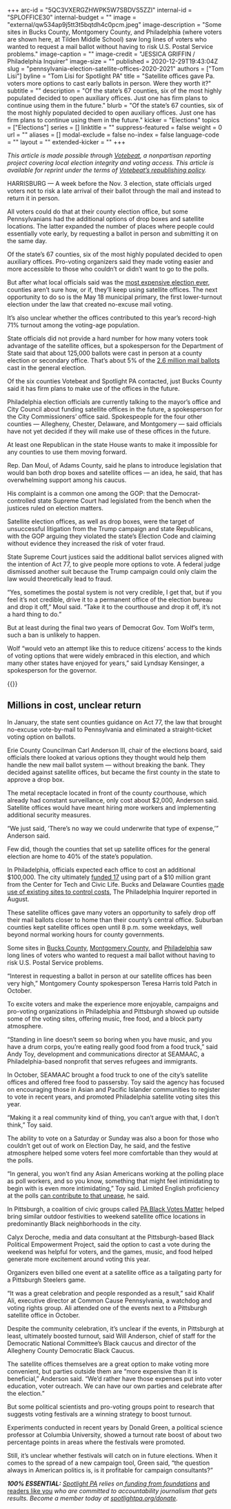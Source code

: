 +++
arc-id = "5QC3VXERGZHWPK5W7SBDVS5ZZI"
internal-id = "SPLOFFICE30"
internal-budget = ""
image = "external/qw534ap9j5tt3t5bqtdh4c0pcm.jpeg"
image-description = "Some sites in Bucks County, Montgomery County, and Philadelphia (where voters are shown here, at Tilden Middle School) saw long lines of voters who wanted to request a mail ballot without having to risk U.S. Postal Service problems."
image-caption = ""
image-credit = "JESSICA GRIFFIN / Philadelphia Inquirer"
image-size = ""
published = 2020-12-29T19:43:04Z
slug = "pennsylvania-election-satellite-offices-2020-2021"
authors = ["Tom Lisi"]
byline = "Tom Lisi for Spotlight PA"
title = "Satellite offices gave Pa. voters more options to cast early ballots in person. Were they worth it?"
subtitle = ""
description = "Of the state’s 67 counties, six of the most highly populated decided to open auxiliary offices. Just one has firm plans to continue using them in the future."
blurb = "Of the state’s 67 counties, six of the most highly populated decided to open auxiliary offices. Just one has firm plans to continue using them in the future."
kicker = "Elections"
topics = ["Elections"]
series = []
linktitle = ""
suppress-featured = false
weight = 0
url = ""
aliases = []
modal-exclude = false
no-index = false
language-code = ""
layout = ""
extended-kicker = ""
+++

<i>This article is made possible through </i><a href="http://votebeat.org/"><i>Votebeat</i></a><i>, a nonpartisan reporting project covering local election integrity and voting access. This article is available for reprint under the terms of </i><a href="https://www.votebeat.org/pages/republishing"><i>Votebeat’s republishing policy</i></a><i>.</i>

HARRISBURG — A week before the Nov. 3 election, state officials urged voters not to risk a late arrival of their ballot through the mail and instead to return it in person.

All voters could do that at their county election office, but some Pennsylvanians had the additional options of drop boxes and satellite locations. The latter expanded the number of places where people could essentially vote early, by requesting a ballot in person and submitting it on the same day.

Of the state’s 67 counties, six of the most highly populated decided to open auxiliary offices. Pro-voting organizers said they made voting easier and more accessible to those who couldn’t or didn’t want to go to the polls.

But after what local officials said was the <a href="https://www.spotlightpa.org/news/2020/12/pennsylvania-election-2020-costs-counties-coroanvirus-funding/">most expensive election ever</a>, counties aren’t sure how, or if, they’ll keep using satellite offices. The next opportunity to do so is the May 18 municipal primary, the first lower-turnout election under the law that created no-excuse mail voting.

It’s also unclear whether the offices contributed to this year’s record-high 71% turnout among the voting-age population.

State officials did not provide a hard number for how many voters took advantage of the satellite offices, but a spokesperson for the Department of State said that about 125,000 ballots were cast in person at a county election or secondary office. That’s about 5% of the <a href="https://www.dos.pa.gov/VotingElections/BEST/Pages/BEST-Election-Stats.aspx">2.6 million mail ballots</a> cast in the general election.

<script src="https://www.spotlightpa.org/embed.js" async></script><div data-spl-embed-version="1" data-spl-src="https://www.spotlightpa.org/embeds/newsletter/"></div>

Of the six counties Votebeat and Spotlight PA contacted, just Bucks County said it has firm plans to make use of the offices in the future.

Philadelphia election officials are currently talking to the mayor’s office and City Council about funding satellite offices in the future, a spokesperson for the City Commissioners’ office said. Spokespeople for the four other counties — Allegheny, Chester, Delaware, and Montgomery — said officials have not yet decided if they will make use of these offices in the future.

At least one Republican in the state House wants to make it impossible for any counties to use them moving forward.

Rep. Dan Moul, of Adams County, said he plans to introduce legislation that would ban both drop boxes and satellite offices — an idea, he said, that has overwhelming support among his caucus.

His complaint is a common one among the GOP: that the Democrat-controlled state Supreme Court had legislated from the bench when the justices ruled on election matters.

Satellite election offices, as well as drop boxes, were the target of unsuccessful litigation from the Trump campaign and state Republicans, with the GOP arguing they violated the state’s Election Code and claiming without evidence they increased the risk of voter fraud.

State Supreme Court justices said the additional ballot services aligned with the intention of Act 77, to give people more options to vote. A federal judge dismissed another suit because the Trump campaign could only claim the law would theoretically lead to fraud.

“Yes, sometimes the postal system is not very credible, I get that, but if you feel it’s not credible, drive it to a permanent office of the election bureau and drop it off,” Moul said. “Take it to the courthouse and drop it off, it’s not a hard thing to do.”

But at least during the final two years of Democrat Gov. Tom Wolf’s term, such a ban is unlikely to happen.

Wolf “would veto an attempt like this to reduce citizens’ access to the kinds of voting options that were widely embraced in this election, and which many other states have enjoyed for years,” said Lyndsay Kensinger, a spokesperson for the governor.

{{<picture src="external/r1xsq1f47ytyswjkqcynv25mrw.jpeg" description="The Eagles mascot, Swoop, and team cheerleaders greeted voters dropping off their mail ballots at a satellite election office site at Lincoln Financial Field in Philadelphia on Nov. 2, 2020." caption="The Eagles mascot, Swoop, and team cheerleaders greeted voters dropping off their mail ballots at a satellite election office site at Lincoln Financial Field in Philadelphia on Nov. 2, 2020." credit="MONICA HERNDON / Philadelphia Inquirer">}} 

## Millions in cost, unclear return

In January, the state sent counties guidance on Act 77, the law that brought no-excuse vote-by-mail to Pennsylvania and eliminated a straight-ticket voting option on ballots.

Erie County Councilman Carl Anderson III, chair of the elections board, said officials there looked at various options they thought would help them handle the new mail ballot system — without breaking the bank. They decided against satellite offices, but became the first county in the state to approve a drop box.

The metal receptacle located in front of the county courthouse, which already had constant surveillance, only cost about $2,000, Anderson said. Satellite offices would have meant hiring more workers and implementing additional security measures.

“We just said, ‘There’s no way we could underwrite that type of expense,’” Anderson said.

Few did, though the counties that set up satellite offices for the general election are home to 40% of the state’s population.

In Philadelphia, officials expected each office to cost an additional $100,000. The city ultimately <a href="https://www.philadelphiavotes.com/en/home/item/1867-all_seventeen_satellite_offices_now_open.html">funded 17</a> using part of a $10 million grant from the Center for Tech and Civic Life. Bucks and Delaware Counties <a href="https://www.inquirer.com/politics/election/philadelphia-pennsylvania-early-voting-2020-election-20200810.html">made use of existing sites to control costs</a>, The Philadelphia Inquirer reported in August.

These satellite offices gave many voters an opportunity to safely drop off their mail ballots closer to home than their county’s central office. Suburban counties kept satellite offices open until 8 p.m. some weekdays, well beyond normal working hours for county governments.

Some sites in <a href="http://levittownnow.com/2020/11/02/last-minute-crowd-gathers-at-levittown-election-office/">Bucks County</a>, <a href="https://patch.com/pennsylvania/norristown/voters-encounter-long-lines-waits-casting-ballots-montco">Montgomery County</a>, and <a href="https://www.inquirer.com/politics/election/philadelphia-early-voting-mail-ballots-satellite-elections-offices-20201026.html">Philadelphia</a> saw long lines of voters who wanted to request a mail ballot without having to risk U.S. Postal Service problems.

“Interest in requesting a ballot in person at our satellite offices has been very high,” Montgomery County spokesperson Teresa Harris told Patch in October.

To excite voters and make the experience more enjoyable, campaigns and pro-voting organizations in Philadelphia and Pittsburgh showed up outside some of the voting sites, offering music, free food, and a block party atmosphere.

“Standing in line doesn’t seem so boring when you have music, and you have a drum corps, you’re eating really good food from a food truck,” said Andy Toy, development and communications director at SEAMAAC, a Philadelphia-based nonprofit that serves refugees and immigrants.

In October, SEAMAAC brought a food truck to one of the city’s satellite offices and offered free food to passersby. Toy said the agency has focused on encouraging those in Asian and Pacific Islander communities to register to vote in recent years, and promoted Philadelphia satellite voting sites this year.

“Making it a real community kind of thing, you can’t argue with that, I don’t think,” Toy said.

The ability to vote on a Saturday or Sunday was also a boon for those who couldn’t get out of work on Election Day, he said, and the festive atmosphere helped some voters feel more comfortable than they would at the polls.

“In general, you won’t find any Asian Americans working at the polling place as poll workers, and so you know, something that might feel intimidating to begin with is even more intimidating,” Toy said. Limited English proficiency at the polls <a href="https://www.spotlightpa.org/news/2020/11/pennsylvania-election-2020-spanish-speakers-latino-hispanic-voters-issues/">can contribute to that unease</a>, he said.

In Pittsburgh, a coalition of civic groups called <a href="https://www.facebook.com/pablackvotesmatter/">PA Black Votes Matter</a> helped bring similar outdoor festivities to weekend satellite office locations in predominantly Black neighborhoods in the city.

Calyx Deroche, media and data consultant at the Pittsburgh-based Black Political Empowerment Project, said the option to cast a vote during the weekend was helpful for voters, and the games, music, and food helped generate more excitement around voting this year.

Organizers even billed one event at a satellite office as a tailgating party for a Pittsburgh Steelers game.

“It was a great celebration and people responded as a result,” said Khalif Ali, executive director at Common Cause Pennsylvania, a watchdog and voting rights group. Ali attended one of the events next to a Pittsburgh satellite office in October.

Despite the community celebration, it’s unclear if the events, in Pittsburgh at least, ultimately boosted turnout, said Will Anderson, chief of staff for the Democratic National Committee’s Black caucus and director of the Allegheny County Democratic Black Caucus.

<script src="https://www.spotlightpa.org/embed.js" async></script><div data-spl-embed-version="1" data-spl-src="https://www.spotlightpa.org/embeds/donate/?teaser_text=Spotlight%20PA%20provides%20essential%2C%20public-service%20journalism%20thanks%20to%20readers%20like%20you.%20%3Cb%3EHelp%20us%20sustain%20this%20critical%20coverage%20in%202021.%3C%2Fb%3E"></div>

The satellite offices themselves are a great option to make voting more convenient, but parties outside them are “more expensive than it is beneficial,” Anderson said. “We’d rather have those expenses put into voter education, voter outreach. We can have our own parties and celebrate after the election.”

But some political scientists and pro-voting groups point to research that suggests voting festivals are a winning strategy to boost turnout.

Experiments conducted in recent years by Donald Green, a political science professor at Columbia University, showed a turnout rate boost of about two percentage points in areas where the festivals were promoted.

Still, it’s unclear whether festivals will catch on in future elections. When it comes to the spread of a new campaign tool, Green said, “the question always in American politics is, is it profitable for campaign consultants?”

<i><b>100% ESSENTIAL:</b></i><i> </i><a href="https://www.spotlightpa.org/"><i>Spotlight PA</i></a><i> relies on</i><a href="https://www.spotlightpa.org/support"><i> funding from foundations</i></a><i> </i><a href="https://www.spotlightpa.org/support">and readers like you</a><i> who are committed to accountability journalism that gets results. Become a member today at </i><a href="http://checkout.fundjournalism.org/memberform?org_id=spotlightpa&campaign=701f4000000TVuIAAW"><i>spotlightpa.org/donate</i></a><i>.</i>
